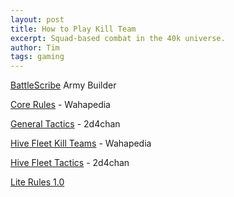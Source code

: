 ```yaml
---
layout: post
title: How to Play Kill Team
excerpt: Squad-based combat in the 40k universe.
author: Tim
tags: gaming
---
```


[BattleScribe](https://battlescribe.net/) Army Builder  

[Core Rules](https://wahapedia.ru/kill-team2/the-rules/core-rules/) - Wahapedia

[General Tactics](http://2d4chan.org/wiki/Warhammer_40,000/Tactics/Kill_Team(9E)) - 2d4chan

[Hive Fleet Kill Teams](https://wahapedia.ru/kill-team2/kill-teams/hive-fleet/)  - Wahapedia

[Hive Fleet Tactics](http://2d4chan.org/wiki/Warhammer_40,000/Tactics/Kill_Team(9E)_Xenos#Hive_Fleet) - 2d4chan

[Lite Rules 1.0](/papers/KillTeam.pdf)
